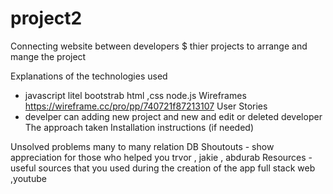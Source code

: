 # project2
Connecting website between developers $ thier projects to arrange and mange the project


Explanations of the technologies used
- javascript litel bootstrab html ,css node.js
Wireframes
https://wireframe.cc/pro/pp/740721f87213107
User Stories
- develper can adding new project and new and edit or deleted developer
The approach taken
Installation instructions (if needed)

Unsolved problems
many to many relation DB
Shoutouts - show appreciation for those who helped you
trvor , jakie , abdurab 
Resources - useful sources that you used during the creation of the app
full stack web ,youtube 
